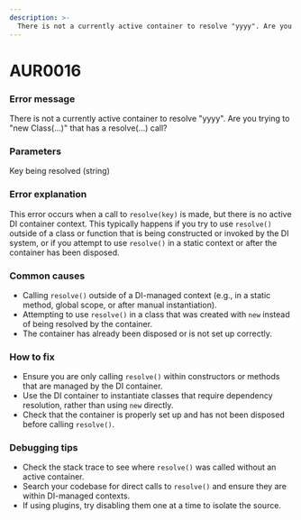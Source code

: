```yaml
---
description: >-
  There is not a currently active container to resolve "yyyy". Are you trying to "new Class(...)" that has a resolve(...) call?
---
```


# AUR0016

### **Error message**

There is not a currently active container to resolve "yyyy". Are you trying to "new Class(...)" that has a resolve(...) call?

### **Parameters**

Key being resolved (string)

### Error explanation

This error occurs when a call to `resolve(key)` is made, but there is no active DI container context. This typically happens if you try to use `resolve()` outside of a class or function that is being constructed or invoked by the DI system, or if you attempt to use `resolve()` in a static context or after the container has been disposed.

### Common causes

- Calling `resolve()` outside of a DI-managed context (e.g., in a static method, global scope, or after manual instantiation).
- Attempting to use `resolve()` in a class that was created with `new` instead of being resolved by the container.
- The container has already been disposed or is not set up correctly.

### How to fix

- Ensure you are only calling `resolve()` within constructors or methods that are managed by the DI container.
- Use the DI container to instantiate classes that require dependency resolution, rather than using `new` directly.
- Check that the container is properly set up and has not been disposed before calling `resolve()`.

### Debugging tips

- Check the stack trace to see where `resolve()` was called without an active container.
- Search your codebase for direct calls to `resolve()` and ensure they are within DI-managed contexts.
- If using plugins, try disabling them one at a time to isolate the source.
